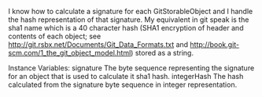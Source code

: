 I know how to calculate a signature for each GitStorableObject and I handle the hash representation of that signature. My equivalent in git speak is the sha1 name which is a 40 character hash (SHA1 encryption of header and contents of each object; see http://git.rsbx.net/Documents/Git_Data_Formats.txt and http://book.git-scm.com/1_the_git_object_model.html) stored as a string.

Instance Variables:
	signature	<ByteArray>
		The byte sequence representing the signature for an object that is used to calculate it sha1 hash.
	integerHash	<Integer>
		The hash calculated from the signature byte sequence in integer representation.